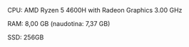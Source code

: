 CPU: AMD Ryzen 5 4600H with Radeon Graphics 3.00 GHz

RAM: 8,00 GB (naudotina: 7,37 GB)

SSD: 256GB

